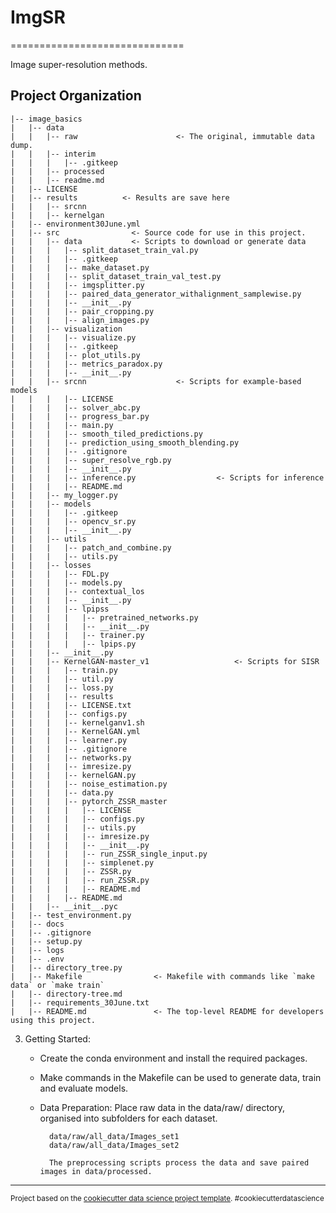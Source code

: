 # ImgSR
==============================

Image super-resolution methods.

Project Organization 
------------
    |-- image_basics
    |   |-- data
    |   |   |-- raw                      <- The original, immutable data dump.
    |   |   |-- interim
    |   |   |   |-- .gitkeep
    |   |   |-- processed
    |   |   |-- readme.md
    |   |-- LICENSE
    |   |-- results          <- Results are save here
    |   |   |-- srcnn
    |   |   |-- kernelgan
    |   |-- environment30June.yml
    |   |-- src                <- Source code for use in this project.
    |   |   |-- data           <- Scripts to download or generate data
    |   |   |   |-- split_dataset_train_val.py
    |   |   |   |-- .gitkeep
    |   |   |   |-- make_dataset.py
    |   |   |   |-- split_dataset_train_val_test.py
    |   |   |   |-- imgsplitter.py
    |   |   |   |-- paired_data_generator_withalignment_samplewise.py
    |   |   |   |-- __init__.py
    |   |   |   |-- pair_cropping.py
    |   |   |   |-- align_images.py
    |   |   |-- visualization
    |   |   |   |-- visualize.py
    |   |   |   |-- .gitkeep
    |   |   |   |-- plot_utils.py
    |   |   |   |-- metrics_paradox.py
    |   |   |   |-- __init__.py
    |   |   |-- srcnn                    <- Scripts for example-based models
    |   |   |   |-- LICENSE
    |   |   |   |-- solver_abc.py
    |   |   |   |-- progress_bar.py
    |   |   |   |-- main.py
    |   |   |   |-- smooth_tiled_predictions.py
    |   |   |   |-- prediction_using_smooth_blending.py
    |   |   |   |-- .gitignore
    |   |   |   |-- super_resolve_rgb.py
    |   |   |   |-- __init__.py
    |   |   |   |-- inference.py                  <- Scripts for inference
    |   |   |   |-- README.md
    |   |   |-- my_logger.py
    |   |   |-- models
    |   |   |   |-- .gitkeep
    |   |   |   |-- opencv_sr.py
    |   |   |   |-- __init__.py
    |   |   |-- utils
    |   |   |   |-- patch_and_combine.py
    |   |   |   |-- utils.py
    |   |   |-- losses
    |   |   |   |-- FDL.py
    |   |   |   |-- models.py
    |   |   |   |-- contextual_los
    |   |   |   |-- __init__.py
    |   |   |   |-- lpipss
    |   |   |   |   |-- pretrained_networks.py
    |   |   |   |   |-- __init__.py
    |   |   |   |   |-- trainer.py
    |   |   |   |   |-- lpips.py
    |   |   |-- __init__.py
    |   |   |-- KernelGAN-master_v1                   <- Scripts for SISR
    |   |   |   |-- train.py
    |   |   |   |-- util.py
    |   |   |   |-- loss.py
    |   |   |   |-- results
    |   |   |   |-- LICENSE.txt
    |   |   |   |-- configs.py
    |   |   |   |-- kernelganv1.sh
    |   |   |   |-- KernelGAN.yml
    |   |   |   |-- learner.py
    |   |   |   |-- .gitignore
    |   |   |   |-- networks.py
    |   |   |   |-- imresize.py
    |   |   |   |-- kernelGAN.py
    |   |   |   |-- noise_estimation.py
    |   |   |   |-- data.py
    |   |   |   |-- pytorch_ZSSR_master
    |   |   |   |   |-- LICENSE
    |   |   |   |   |-- configs.py
    |   |   |   |   |-- utils.py
    |   |   |   |   |-- imresize.py
    |   |   |   |   |-- __init__.py
    |   |   |   |   |-- run_ZSSR_single_input.py
    |   |   |   |   |-- simplenet.py
    |   |   |   |   |-- ZSSR.py
    |   |   |   |   |-- run_ZSSR.py
    |   |   |   |   |-- README.md
    |   |   |   |-- README.md
    |   |   |-- __init__.pyc
    |   |-- test_environment.py
    |   |-- docs 
    |   |-- .gitignore
    |   |-- setup.py
    |   |-- logs
    |   |-- .env
    |   |-- directory_tree.py
    |   |-- Makefile                <- Makefile with commands like `make data` or `make train`
    |   |-- directory-tree.md
    |   |-- requirements_30June.txt 
    |   |-- README.md               <- The top-level README for developers using this project.



3. Getting Started:

    - Create the conda environment and install the required packages.

    - Make commands in the Makefile can be used to generate data, train and evaluate models.
    
    - Data Preparation: Place raw data in the data/raw/ directory, organised into subfolders for each dataset. 

            data/raw/all_data/Images_set1
            data/raw/all_data/Images_set2

            The preprocessing scripts process the data and save paired images in data/processed.



--------

<p><small>Project based on the <a target="_blank" href="https://drivendata.github.io/cookiecutter-data-science/">cookiecutter data science project template</a>. #cookiecutterdatascience</small></p>
